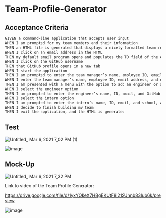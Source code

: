 # Team-Profile-Generator




## Acceptance Criteria

```md
GIVEN a command-line application that accepts user input
WHEN I am prompted for my team members and their information
THEN an HTML file is generated that displays a nicely formatted team roster based on user input
WHEN I click on an email address in the HTML
THEN my default email program opens and populates the TO field of the email with the address
WHEN I click on the GitHub username
THEN that GitHub profile opens in a new tab
WHEN I start the application
THEN I am prompted to enter the team manager’s name, employee ID, email address, and office number
WHEN I enter the team manager’s name, employee ID, email address, and office number
THEN I am presented with a menu with the option to add an engineer or an intern or to finish building my team
WHEN I select the engineer option
THEN I am prompted to enter the engineer’s name, ID, email, and GitHub username, and I am taken back to the menu
WHEN I select the intern option
THEN I am prompted to enter the intern’s name, ID, email, and school, and I am taken back to the menu
WHEN I decide to finish building my team
THEN I exit the application, and the HTML is generated

```


## Test


![Untitled_ Mar 6, 2021 7_02 PM (1)](https://user-images.githubusercontent.com/38770396/110228105-5f6a9b80-7eb3-11eb-88df-7c07dd87cacc.gif)



![image](https://user-images.githubusercontent.com/38770396/110227637-3b0cc000-7eaf-11eb-8231-95a4c2676f1e.png)



## Mock-Up

![Untitled_ Mar 6, 2021 7_32 PM](https://user-images.githubusercontent.com/38770396/110228178-f172a400-7eb3-11eb-9421-20a20fc081ea.gif)

Link to video of the Team Profile Generator:

https://drive.google.com/file/d/1yxYOKeX7HBgEKUtF8l21SUhnb83Iub6k/preview


![image](https://user-images.githubusercontent.com/38770396/110228063-f84ce700-7eb2-11eb-88ae-5b96557cc901.png)

